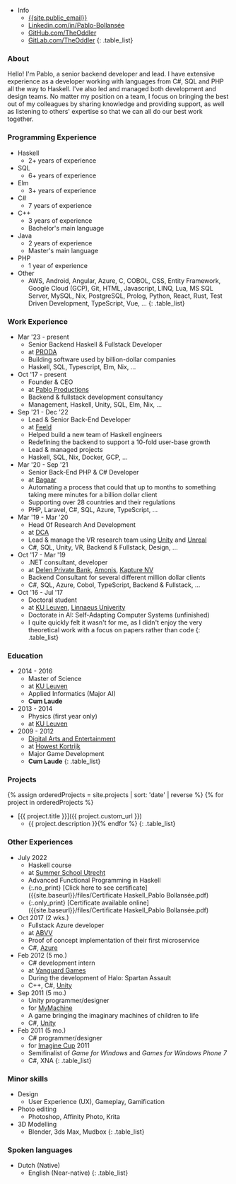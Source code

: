 <div class="nobreak" markdown="1">

- Info
  - [{{site.public_email}}](mailto:{{site.public_email}})
  - [Linkedin.com/in/Pablo-Bollansée](https://www.linkedin.com/in/pablo-bollans%C3%A9e/)
  - [GitHub.com/TheOddler](https://github.com/TheOddler/)
  - [GitLab.com/TheOddler](https://gitlab.com/TheOddler/)
{: .table_list}

</div>

<div class="nobreak" markdown="1">

### About

Hello! I'm Pablo, a senior backend developer and lead. I have extensive experience as a developer working with languages from C#, SQL and PHP all the way to Haskell. I've also led and managed both development and design teams. No matter my position on a team, I focus on bringing the best out of my colleagues by sharing knowledge and providing support, as well as listening to others' expertise so that we can all do our best work together.

</div>

<div class="nobreak" markdown="1">

### Programming Experience

- Haskell
  - 2+ years of experience
- SQL
  - 6+ years of experience
- Elm
  - 3+ years of experience
- C#
  - 7 years of experience
- C++
  - 3 years of experience
  - Bachelor's main language
- Java
  - 2 years of experience
  - Master's main language
- PHP
  - 1 year of experience
- Other
  - AWS, Android, Angular, Azure, C, COBOL, CSS, Entity Framework, Google Cloud (GCP), Git, HTML, Javascript, LINQ, Lua, MS SQL Server, MySQL, Nix, PostgreSQL, Prolog, Python, React, Rust, Test Driven Development, TypeScript, Vue, ...
{: .table_list}

</div>

<div class="nobreak" markdown="1">

### Work Experience

- Mar '23 - present
  - Senior Backend Haskell & Fullstack Developer
  - at [PRODA](https://proda.ai/)
  - Building software used by billion-dollar companies
  - Haskell, SQL, Typescript, Elm, Nix, ...
- Oct '17 - present
  - Founder & CEO
  - at [Pablo Productions]({{site.website}})
  - Backend & fullstack development consultancy
  - Management, Haskell, Unity, SQL, Elm, Nix, ...
- Sep '21 - Dec '22
  - Lead & Senior Back-End Developer
  - at [Feeld](https://feeld.co/)
  - Helped build a new team of Haskell engineers
  - Redefining the backend to support a 10-fold user-base growth
  - Lead & managed projects
  - Haskell, SQL, Nix, Docker, GCP, ...
- Mar '20 - Sep '21
  - Senior Back-End PHP & C# Developer
  - at [Bagaar](https://www.bagaar.be/)
  - Automating a process that could that up to months to something taking mere minutes for a billion dollar client
  - Supporting over 28 countries and their regulations
  - PHP, Laravel, C#, SQL, Azure, TypeScript, ...
- Mar '19 - Mar '20
  - Head Of Research And Development
  - at [DCA](https://dca.lu/)
  - Lead & manage the VR research team using [Unity](https://unity.com/) and [Unreal](https://www.unrealengine.com/)
  - C#, SQL, Unity, VR, Backend & Fullstack, Design, ...
- Oct '17 - Mar '19
  - .NET consultant, developer
  - at [Delen Private Bank](https://www.delen.be/), [Amonis](http://www.amonis.be/), [Kapture NV](https://www.kapture.be/)
  - Backend Consultant for several different million dollar clients
  - C#, SQL, Azure, Cobol, TypeScript, Backend & Fullstack, ...
- Oct '16 - Jul '17
  - Doctoral student
  - at [KU Leuven](https://www.kuleuven.be/), [Linnaeus Univerity](https://lnu.se/en/)
  - Doctorate in AI: Self-Adapting Computer Systems (unfinished)
  - I&nbsp;quite quickly felt it wasn't for me, as I&nbsp;didn't enjoy the very theoretical work with a focus on papers rather&nbsp;than&nbsp;code
{: .table_list}

</div>

<div class="nobreak" markdown="1">

### Education

- 2014 - 2016
  - Master of Science
  - at [KU Leuven](https://www.kuleuven.be)
  - Applied Informatics (Major AI)
  - **Cum Laude**
- 2013 - 2014
  - Physics (first year only)
  - at [KU Leuven](https://www.kuleuven.be)
- 2009 - 2012
  - [Digital Arts and Entertainment](http://www.digitalartsandentertainment.be/)
  - at [Howest Kortrijk](https://www.howest.be)
  - Major Game Development
  - **Cum Laude**
{: .table_list}

</div>

<div class="nobreak" markdown="1">

### Projects

{% assign orderedProjects = site.projects | sort: 'date' | reverse %}
{% for project in orderedProjects %}

- [{{ project.title }}]({{ project.custom_url }})
  - {{ project.description }}{% endfor %}
{: .table_list}

</div>

<div class="nobreak" markdown="1">

### Other Experiences

- July 2022
  - Haskell course
  - at [Summer School Utrecht](https://utrechtsummerschool.nl/)
  - Advanced Functional Programming in Haskell
  - {:.no_print} [Click here to see certificate]({{site.baseurl}}/files/Certificate Haskell_Pablo Bollansée.pdf)
  - {:.only_print} [Certificate available online]({{site.baseurl}}/files/Certificate Haskell_Pablo Bollansée.pdf)
- Oct 2017 (2 wks.)
  - Fullstack Azure developer
  - at [ABVV](http://www.abvv.be/)
  - Proof of concept implementation of their first microservice
  - C#, [Azure](https://azure.microsoft.com)
- Feb 2012 (5 mo.)
  - C# development intern
  - at [Vanguard Games](http://www.vanguardgames.net/)
  - During the development of Halo: Spartan Assault
  - C++, C#, [Unity](https://unity.com/)
- Sep 2011 (5 mo.)
  - Unity programmer/designer
  - for [MyMachine](https://mymachine-global.org/)
  - A game bringing the imaginary machines of children to life
  - C#, [Unity](https://unity.com/)
- Feb 2011 (5 mo.)
  - C# programmer/designer
  - for [Imagine Cup](https://imaginecup.microsoft.com/) 2011
  - Semifinalist of _Game for Windows_ and _Games for Windows Phone 7_
  - C#, XNA
{: .table_list}

</div>

<div class="nobreak" markdown="1">

### Minor skills

- Design
  - User Experience (UX), Gameplay, Gamification
- Photo editing
  - Photoshop, Affinity Photo, Krita
- 3D Modelling
  - Blender, 3ds Max, Mudbox
{: .table_list}

</div>

<div class="nobreak" markdown="1">

### Spoken languages

- Dutch (Native)
  - English (Near-native)
{: .table_list}

</div>

